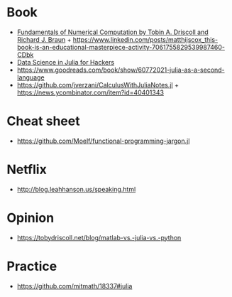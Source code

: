 # Book

- [Fundamentals of Numerical Computation by Tobin A. Driscoll and Richard J. Braun](https://tobydriscoll.net/fnc-julia/frontmatter.html) + https://www.linkedin.com/posts/matthijscox_this-book-is-an-educational-masterpiece-activity-7061755829539987460-CDbk
- [Data Science in Julia for Hackers](https://notamonadtutorial.com/how-we-wrote-a-hands-on-bayesian-data-science-book-in-6-months-a97c73a510b5)
- https://www.goodreads.com/book/show/60772021-julia-as-a-second-language
- https://github.com/jverzani/CalculusWithJuliaNotes.jl + https://news.ycombinator.com/item?id=40401343

# Cheat sheet 

- https://github.com/Moelf/functional-programming-jargon.jl

# Netflix

- http://blog.leahhanson.us/speaking.html

# Opinion

- https://tobydriscoll.net/blog/matlab-vs.-julia-vs.-python

# Practice

- https://github.com/mitmath/18337#julia
